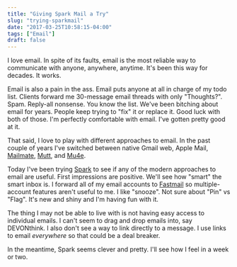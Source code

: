 ```yaml
---
title: "Giving Spark Mail a Try"
slug: "trying-sparkmail"
date: "2017-03-25T10:58:15-04:00"
tags: ["Email"]
draft: false
---
```


I love email. In spite of its faults, email is the most reliable way to
communicate with anyone, anywhere, anytime. It's been this way for decades. It
works.

Email is also a pain in the ass. Email puts anyone at all in charge of my todo
list. Clients forward me 30-message email threads with only "Thoughts?". Spam.
Reply-all nonsense. You know the list. We've been bitching about email for
years. People keep trying to "fix" it or replace it. Good luck with both of
those. I'm perfectly comfortable with email. I've gotten pretty good at it.

That said, I love to play with different approaches to email. In the past couple
of years I've switched between native Gmail web, Apple
Mail, [Mailmate](https://freron.com/), [Mutt](http://www.mutt.org/),
and [Mu4e](http://www.djcbsoftware.nl/code/mu/mu4e.html).

Today I've been trying [Spark](https://sparkmailapp.com) to see if any of the
modern approaches to email are useful. First impressions are positive. We'll see
how "smart" the smart inbox is. I forward all of my email accounts
to [Fastmail](https://fastmail.com) so multiple-account features aren't useful
to me. I like "snooze". Not sure about "Pin" vs "Flag". It's new and shiny and
I'm having fun with it.

The thing I may not be able to live with is not having easy access to individual
emails. I can't seem to drag and drop emails into, say DEVONthink. I also don't
see a way to link directly to a message. I use links to email _everywhere_ so
that could be a deal breaker.

In the meantime, Spark seems clever and pretty. I'll see how I feel in a week or
two.
